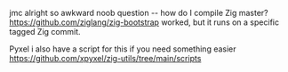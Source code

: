 jmc
alright so awkward noob question -- how do I compile Zig master? https://github.com/ziglang/zig-bootstrap worked, but it runs on a specific tagged Zig commit.

Pyxel
i also have a script for this if you need something easier https://github.com/xpyxel/zig-utils/tree/main/scripts
